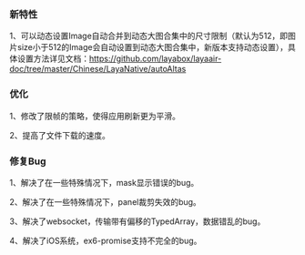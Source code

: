 
### 新特性  

1、可以动态设置Image自动合并到动态大图合集中的尺寸限制（默认为512，即图片size小于512的Image会自动设置到动态大图合集中，新版本支持动态设置），具体设置方法详见文档：https://github.com/layabox/layaair-doc/tree/master/Chinese/LayaNative/autoAltas  

### 优化  

1、修改了限帧的策略，使得应用刷新更为平滑。  

2、提高了文件下载的速度。  

### 修复Bug  

1、解决了在一些特殊情况下，mask显示错误的bug。  

2、解决了在一些特殊情况下，panel裁剪失效的bug。  

3、解决了websocket，传输带有偏移的TypedArray，数据错乱的bug。  

4、解决了iOS系统，ex6-promise支持不完全的bug。  

